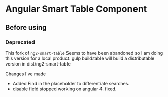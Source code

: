 # Angular Smart Table Component

## Before using
### Deprecated
This fork of `ng2-smart-table` Seems to have been abandoned so I am doing this version for a local product.
gulp build:table will build a distributable version in dist/ng2-smart-table

Changes I've made
* Added Find in the placeholder to differentiate searches.
* disable field stopped working on angular 4.  fixed.

